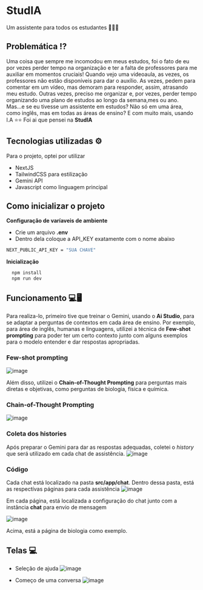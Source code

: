 # StudIA
Um assistente para todos os estudantes 🧑‍🎓🤓

## Problemática ⁉️
Uma coisa que sempre me incomodou em meus estudos, foi o fato de eu por vezes perder tempo na organização e ter a falta de professores para me auxiliar em momentos cruciais!
Quando vejo uma videoaula, as vezes, os professores não estão disponíveis para dar o auxílio. As vezes, pedem para comentar em um vídeo, mas demoram para responder, assim, atrasando meu estudo. Outras vezes, preciso me organizar e, por vezes, perder tempo organizando uma plano de estudos ao longo da semana,mes ou ano.
Mas...e se eu tivesse um assistente em estudos? Não só em uma área, como inglês, mas em todas as áreas de ensino? E com muito mais, usando I.A ⭐⭐
Foi ai que pensei na **StudIA**

## Tecnologias utilizadas ⚙️
Para o projeto, optei por utilizar

- NextJS
- TailwindCSS para estilização
- Gemini API 
- Javascript como linguagem principal

## Como inicializar o projeto

**Configuração de varíaveis de ambiente**
- Crie um arquivo **.env**
- Dentro dela coloque a API_KEY exatamente com o nome abaixo

```bash
NEXT_PUBLIC_API_KEY = "SUA CHAVE"
```

**Inicialização**
```bash
  npm install
  npm run dev
```



## Funcionamento 💻🖥️


Para realiza-lo, primeiro tive que treinar o Gemini, usando o **Ai Studio**, para se adaptar a perguntas de contextos em cada área de ensino.
Por exemplo, para área de inglês, humanas e linguagens, utilizei a técnica de **Few-shot prompting** para poder ter um certo contexto junto com alguns exemplos para o modelo entender e dar respostas apropriadas.

### Few-shot prompting 
![image](https://github.com/JonatasMSS/Studia/assets/74430293/094b1a10-7700-4f60-8cb2-c8fd2b4826ff)

Além disso, utilizei o **Chain-of-Thought Prompting** para perguntas mais diretas e objetivas, como perguntas de biologia, física e química.

### Chain-of-Thought Prompting
![image](https://github.com/JonatasMSS/Studia/assets/74430293/74a4105d-91b9-4c37-aae4-7a6fe12431a6)

### Coleta dos histories
Após preparar o Gemini para dar as respostas adequadas, coletei o *history* que será utilizado em cada chat de assistência.
![image](https://github.com/JonatasMSS/Studia/assets/74430293/2d328d1c-65f8-4d98-9d6e-41feebc53dae)


### Código 
Cada chat está localizado na pasta **src/app/chat**. Dentro dessa pasta, está as respectívas páginas para cada assistência
![image](https://github.com/JonatasMSS/Studia/assets/74430293/1d14fc85-26c4-4527-8603-093993f6e3d3)

Em cada página, está localizada a configuração do chat junto com a instância **chat** para envio de mensagem

![image](https://github.com/JonatasMSS/Studia/assets/74430293/4672590c-b136-4700-a3db-60c9f93ae06f)

Acima, está a página de biologia como exemplo.

## Telas 💻

- Seleção de ajuda
![image](https://github.com/JonatasMSS/Studia/assets/74430293/133589dd-4a88-429c-a38f-b5b2c9ea179b)

- Começo de uma conversa
![image](https://github.com/JonatasMSS/Studia/assets/74430293/45d7dbd4-14e5-4299-bda1-2e5e59940e3d)





